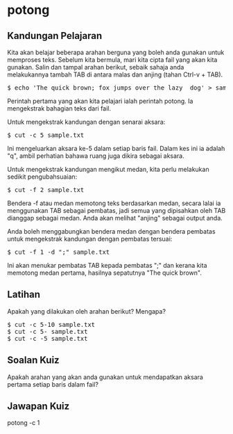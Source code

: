 # potong

## Kandungan Pelajaran

Kita akan belajar beberapa arahan berguna yang boleh anda gunakan untuk memproses teks. Sebelum kita bermula, mari kita cipta fail yang akan kita gunakan. Salin dan tampal arahan berikut, sebaik sahaja anda melakukannya tambah TAB di antara malas dan anjing (tahan Ctrl-v + TAB).

<pre>$ echo 'The quick brown; fox jumps over the lazy  dog' > sample.txt</pre>

Perintah pertama yang akan kita pelajari ialah perintah potong. Ia mengekstrak bahagian teks dari fail.

Untuk mengekstrak kandungan dengan senarai aksara:

<pre>$ cut -c 5 sample.txt</pre>

Ini mengeluarkan aksara ke-5 dalam setiap baris fail. Dalam kes ini ia adalah "q", ambil perhatian bahawa ruang juga dikira sebagai aksara.

Untuk mengekstrak kandungan mengikut medan, kita perlu melakukan sedikit pengubahsuaian:

<pre>$ cut -f 2 sample.txt</pre>

Bendera -f atau medan memotong teks berdasarkan medan, secara lalai ia menggunakan TAB sebagai pembatas, jadi semua yang dipisahkan oleh TAB dianggap sebagai medan. Anda akan melihat "anjing" sebagai output anda.

Anda boleh menggabungkan bendera medan dengan bendera pembatas untuk mengekstrak kandungan dengan pembatas tersuai:

<pre>$ cut -f 1 -d ";" sample.txt</pre>

Ini akan menukar pembatas TAB kepada pembatas ";" dan kerana kita memotong medan pertama, hasilnya sepatutnya "The quick brown".

## Latihan

Apakah yang dilakukan oleh arahan berikut? Mengapa?

<pre>$ cut -c 5-10 sample.txt
$ cut -c 5- sample.txt
$ cut -c -5 sample.txt
</pre>

## Soalan Kuiz

Apakah arahan yang akan anda gunakan untuk mendapatkan aksara pertama setiap baris dalam fail?

## Jawapan Kuiz

potong -c 1